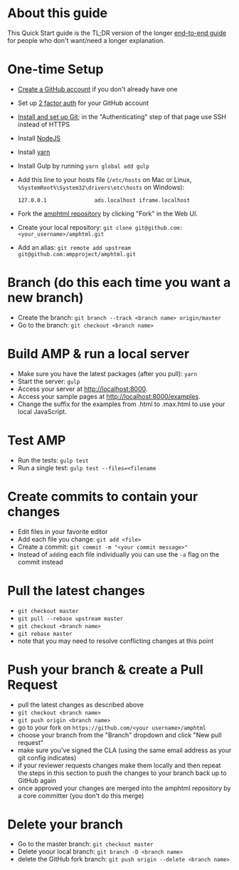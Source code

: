 # About this guide

This Quick Start guide is the TL;DR version of the longer [end-to-end guide](#getting-started-e2e.md) for people who don't want/need a longer explanation.

# One-time Setup

* [Create a GitHub account](https://help.github.com/articles/signing-up-for-a-new-github-account/) if you don't already have one
* Set up [2 factor auth](https://help.github.com/articles/about-two-factor-authentication/) for your GitHub account

* [Install and set up Git](https://help.github.com/articles/set-up-git/); in the "Authenticating" step of that page use SSH instead of HTTPS

* Install [NodeJS](https://nodejs.org/)

* Install [yarn](https://yarnpkg.com/en/docs/install)

* Install Gulp by running `yarn global add gulp`

* Add this line to your hosts file (`/etc/hosts` on Mac or Linux, `%SystemRoot%\System32\drivers\etc\hosts` on Windows):

    ```127.0.0.1               ads.localhost iframe.localhost```

* Fork the [amphtml repository](https://github.com/ampproject/amphtml) by clicking "Fork" in the Web UI.

* Create your local repository: `git clone git@github.com:<your_username>/amphtml.git`
* Add an alias: `git remote add upstream git@github.com:ampproject/amphtml.git`

# Branch (do this each time you want a new branch)

* Create the branch: `git branch --track <branch name> origin/master`
* Go to the branch: `git checkout <branch name>`

# Build AMP & run a local server
* Make sure you have the latest packages (after you pull): `yarn`
* Start the server: `gulp`
* Access your server at [http://localhost:8000](http://localhost:8000).
* Access your sample pages at [http://localhost:8000/examples](http://localhost:8000/examples).
* Change the suffix for the examples from .html to .max.html to use your local JavaScript.

# Test AMP
* Run the tests: `gulp test`
* Run a single test: `gulp test --files=<filename`

# Create commits to contain your changes

* Edit files in your favorite editor
* Add each file you change: `git add <file>`
* Create a commit: `git commit -m "<your commit message>"`
* Instead of `add`ing each file individually you can use the `-a` flag on the commit instead

# Pull the latest changes

* `git checkout master`
* `git pull --rebase upstream master`
* `git checkout <branch name>`
* `git rebase master`
* note that you may need to resolve conflicting changes at this point

# Push your branch & create a Pull Request

* pull the latest changes as described above
* `git checkout <branch name>`
* `git push origin <branch name>`
* go to your fork on `https://github.com/<your username>/amphtml`
* choose your branch from the "Branch" dropdown and click "New pull request"
* make sure you've signed the CLA (using the same email address as your git config indicates)
* if your reviewer requests changes make them locally and then repeat the steps in this section to push the changes to your branch back up to GitHub again
* once approved your changes are merged into the amphtml repository by a core committer (you don't do this merge)

# Delete your branch

* Go to the master branch: `git checkout master`
* Delete yoour local branch: `git branch -D <branch name>`
* delete the GitHub fork branch: `git push origin --delete <branch name>`
